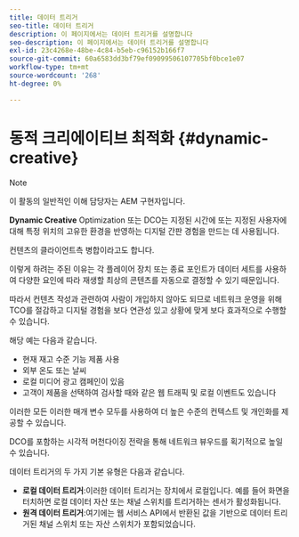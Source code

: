 ```yaml
---
title: 데이터 트리거
seo-title: 데이터 트리거
description: 이 페이지에서는 데이터 트리거를 설명합니다
seo-description: 이 페이지에서는 데이터 트리거를 설명합니다
exl-id: 23c4268e-48be-4c84-b5eb-c96152b166f7
source-git-commit: 60a6583dd3bf79ef09099506107705bf0bce1e07
workflow-type: tm+mt
source-wordcount: '268'
ht-degree: 0%

---
```


# 동적 크리에이티브 최적화 {#dynamic-creative}

>[!NOTE]
>
>이 활동의 일반적인 이해 담당자는 AEM 구현자입니다.

**Dynamic Creative** Optimization 또는 DCO는 지정된 시간에 또는 지정된 사용자에 대해 특정 위치의 고유한 환경을 반영하는 디지털 간판 경험을 만드는 데 사용됩니다.

컨텐츠의 클라이언트측 병합이라고도 합니다.

이렇게 하려는 주된 이유는 각 플레이어 장치 또는 종료 포인트가 데이터 세트를 사용하여 다양한 요인에 따라 재생할 최상의 콘텐츠를 자동으로 결정할 수 있기 때문입니다.

따라서 컨텐츠 작성과 관련하여 사람이 개입하지 않아도 되므로 네트워크 운영을 위해 TCO를 절감하고 디지털 경험을 보다 연관성 있고 상황에 맞게 보다 효과적으로 수행할 수 있습니다.

해당 예는 다음과 같습니다.

* 현재 재고 수준 기능 제품 사용
* 외부 온도 또는 날씨
* 로컬 미디어 광고 캠페인이 있음
* 고객이 제품을 선택하여 검사할 때와 같은 웹 트래픽 및 로컬 이벤트도 있습니다

이러한 모든 이러한 매개 변수 모두를 사용하여 더 높은 수준의 컨텍스트 및 개인화를 제공할 수 있습니다.

DCO를 포함하는 시각적 머천다이징 전략을 통해 네트워크 뷰우드를 획기적으로 높일 수 있습니다.

데이터 트리거의 두 가지 기본 유형은 다음과 같습니다.

* **로컬 데이터 트리거**:이러한 데이터 트리거는 장치에서 로컬입니다. 예를 들어 화면을 터치하면 로컬 데이터 자산 또는 채널 스위치를 트리거하는 센서가 활성화됩니다.
* **원격 데이터 트리거**:여기에는 웹 서비스 API에서 반환된 값을 기반으로 데이터 트리거된 채널 스위치 또는 자산 스위치가 포함되었습니다.
